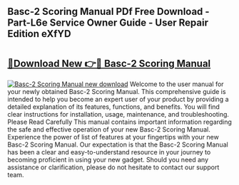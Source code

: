 ## Basc-2 Scoring Manual PDf Free Download - Part-L6e Service Owner Guide - User Repair Edition eXfYD

# <h2><a href="http://bc12791.oget.top/?id=Basc-2+Scoring+Manual">🔗Download New 👉🔴 Basc-2 Scoring Manual</a></h2>

[![Basc-2 Scoring Manual new download](https://i.imgur.com/5g1atiW.png)](http://bc12791.oget.top/?id=Basc-2+Scoring+Manual)
Welcome to the user manual for your newly obtained Basc-2 Scoring Manual. This comprehensive guide is intended to help you become an expert user of your product by providing a detailed explanation of its features, functions, and benefits. You will find clear instructions for installation, usage, maintenance, and troubleshooting. Please Read Carefully This manual contains important information regarding the safe and effective operation of your new Basc-2 Scoring Manual. Experience the power of list of features at your fingertips with your new Basc-2 Scoring Manual. Our expectation is that the Basc-2 Scoring Manual has been a clear and easy-to-understand resource in your journey to becoming proficient in using your new gadget. Should you need any assistance or clarification, please do not hesitate to contact our support team.
